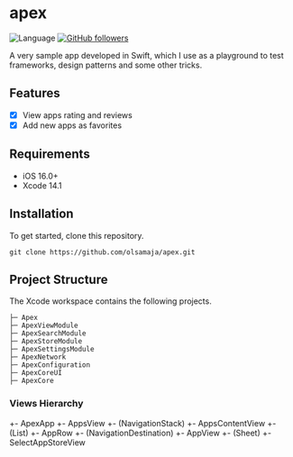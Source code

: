 # apex
![Language](https://img.shields.io/badge/language-Swift%205.4-orange.svg)
[![GitHub followers](https://img.shields.io/github/followers/olsamaja.svg?style=social&label=Follow&style=flat-square)]()

A very sample app developed in Swift, which I use as a playground to test frameworks, design patterns and some other tricks.

## Features

- [x] View apps rating and reviews
- [x] Add new apps as favorites

## Requirements

- iOS 16.0+
- Xcode 14.1

## Installation


To get started, clone this repository.

```
git clone https://github.com/olsamaja/apex.git
```

## Project Structure

The Xcode workspace contains the following projects.

    ├─ Apex
    ├─ ApexViewModule
    ├─ ApexSearchModule
    ├─ ApexStoreModule
    ├─ ApexSettingsModule
    ├─ ApexNetwork
    ├─ ApexConfiguration
    ├─ ApexCoreUI
    ├─ ApexCore

### Views Hierarchy

+- ApexApp
	+- AppsView
		+- (NavigationStack)
			+- AppsContentView
				+- (List)
					+- AppRow
				+- (NavigationDestination)
					+- AppView
		+- (Sheet)
			+- SelectAppStoreView

